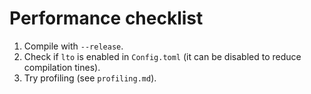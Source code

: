 # Performance checklist

1. Compile with `--release`.
2. Check if `lto` is enabled in `Config.toml` (it can be disabled to reduce compilation tines).
2. Try profiling (see `profiling.md`).